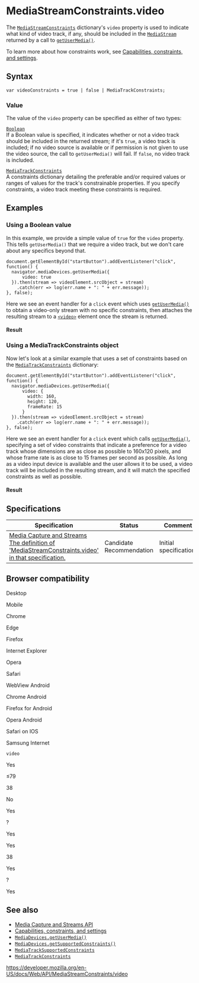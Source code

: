 MediaStreamConstraints.video
============================

The [`MediaStreamConstraints`](../mediastreamconstraints) dictionary's `video` property is used to indicate what kind of video track, if any, should be included in the [`MediaStream`](../mediastream) returned by a call to [`getUserMedia()`](../mediadevices/getusermedia).

To learn more about how constraints work, see [Capabilities, constraints, and settings](../media_streams_api/constraints).

Syntax
------

    var videoConstraints = true | false | MediaTrackConstraints;

### Value

The value of the `video` property can be specified as either of two types:

[`Boolean`](https://developer.mozilla.org/en-US/docs/Web/JavaScript/Reference/Global_Objects/Boolean)  
If a Boolean value is specified, it indicates whether or not a video track should be included in the returned stream; if it's `true`, a video track is included; if no video source is available or if permission is not given to use the video source, the call to `getUserMedia()` will fail. If `false`, no video track is included.

[`MediaTrackConstraints`](../mediatrackconstraints)  
A constraints dictionary detailing the preferable and/or required values or ranges of values for the track's constrainable properties. If you specify constraints, a video track meeting these constraints is required.

Examples
--------

### Using a Boolean value

In this example, we provide a simple value of `true` for the `video` property. This tells `getUserMedia()` that we require a video track, but we don't care about any specifics beyond that.

    document.getElementById("startButton").addEventListener("click", function() {
      navigator.mediaDevices.getUserMedia({
          video: true
      }).then(stream => videoElement.srcObject = stream)
        .catch(err => log(err.name + ": " + err.message));
    }, false);

Here we see an event handler for a <span class="page-not-created">`click`</span> event which uses [`getUserMedia()`](../mediadevices/getusermedia) to obtain a video-only stream with no specific constraints, then attaches the resulting stream to a [`<video>`](https://developer.mozilla.org/en-US/docs/Web/HTML/Element/video) element once the stream is returned.

#### Result

### Using a MediaTrackConstraints object

Now let's look at a similar example that uses a set of constraints based on the [`MediaTrackConstraints`](../mediatrackconstraints) dictionary:

    document.getElementById("startButton").addEventListener("click", function() {
      navigator.mediaDevices.getUserMedia({
          video: {
            width: 160,
            height: 120,
            frameRate: 15
          }
      }).then(stream => videoElement.srcObject = stream)
        .catch(err => log(err.name + ": " + err.message));
    }, false);

Here we see an event handler for a <span class="page-not-created">`click`</span> event which calls [`getUserMedia()`](../mediadevices/getusermedia), specifying a set of video constraints that indicate a preference for a video track whose dimensions are as close as possible to 160x120 pixels, and whose frame rate is as close to 15 frames per second as possible. As long as a video input device is available and the user allows it to be used, a video track will be included in the resulting stream, and it will match the specified constraints as well as possible.

#### Result

Specifications
--------------

<table><thead><tr class="header"><th>Specification</th><th>Status</th><th>Comment</th></tr></thead><tbody><tr class="odd"><td><a href="https://w3c.github.io/mediacapture-main/#dom-mediastreamconstraints-video">Media Capture and Streams<br />
<span class="small">The definition of 'MediaStreamConstraints.video' in that specification.</span></a></td><td><span class="spec-cr">Candidate Recommendation</span></td><td>Initial specification.</td></tr></tbody></table>

Browser compatibility
---------------------

Desktop

Mobile

Chrome

Edge

Firefox

Internet Explorer

Opera

Safari

WebView Android

Chrome Android

Firefox for Android

Opera Android

Safari on IOS

Samsung Internet

`video`

Yes

≤79

38

No

Yes

?

Yes

Yes

38

Yes

?

Yes

See also
--------

-   [Media Capture and Streams API](../media_streams_api)
-   [Capabilities, constraints, and settings](../media_streams_api/constraints)
-   [`MediaDevices.getUserMedia()`](../mediadevices/getusermedia)
-   [`MediaDevices.getSupportedConstraints()`](../mediadevices/getsupportedconstraints)
-   [`MediaTrackSupportedConstraints`](../mediatracksupportedconstraints)
-   [`MediaTrackConstraints`](../mediatrackconstraints)

<a href="https://developer.mozilla.org/en-US/docs/Web/API/MediaStreamConstraints/video" class="_attribution-link">https://developer.mozilla.org/en-US/docs/Web/API/MediaStreamConstraints/video</a>
